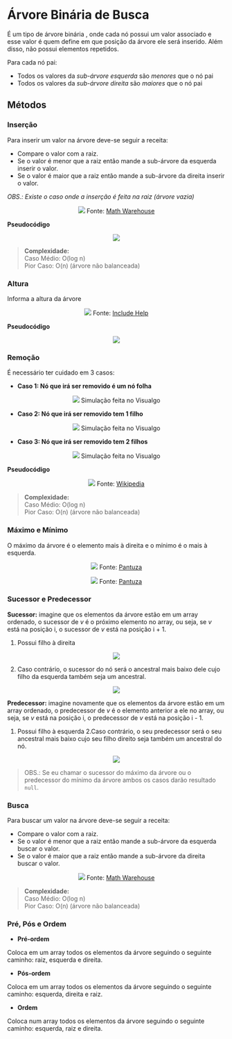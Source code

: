 # Árvore Binária de Busca

É um tipo de árvore binária , onde cada nó possui um valor associado e esse valor é quem define em que posição da árvore ele será inserido. Além disso, não possui elementos repetidos.

Para cada nó pai:
* Todos os valores da _sub-árvore esquerda_ são _menores_ que o nó pai
* Todos os valores da _sub-árvore direita_ são _maiores_ que o nó pai

## Métodos

### Inserção

Para inserir um valor na árvore deve-se seguir a receita:
- Compare o valor com a raiz.
- Se o valor é menor que a raiz então mande a sub-árvore da esquerda inserir o valor.
- Se o valor é maior que a raiz então mande a sub-árvore da direita inserir o valor.

_OBS.: Existe o caso onde a inserção é feita na raiz (árvore vazia)_

<p align="center">
    <img src="https://www.mathwarehouse.com/programming/images/binary-search-tree/binary-search-tree-insertion-animation.gif"/>
    Fonte: <a href="https://www.techiedelight.com/insertion-in-bst/">Math Warehouse</a>
</p>

**Pseudocódigo**

<p align="center">
    <img src="https://d2vlcm61l7u1fs.cloudfront.net/media%2F25f%2F25f5c518-452a-4884-b738-75233daf60ae%2FphpAvD6dr.png"/>
    <a href="https://www.chegg.com/homework-help/questions-and-answers/implement-binary-search-trees-java-build-trees-using-insertion-function-pseudo-code-attach-q11796035"></a>
</p>


> **Complexidade:**  
> Caso Médio: O(log n)  
> Pior Caso: O(n) (árvore não balanceada)

### Altura

Informa a altura da árvore

<p align="center">
    <img src="https://www.includehelp.com/data-structure-tutorial/images/Image5.gif"/>
    Fonte: <a href="https://www.includehelp.com/data-structure-tutorial/find-height-maximum-depth-of-a-binary-search-tree.aspx">Include Help</a>
</p>

**Pseudocódigo**

<p align="center">
    <img src="img/height.png"/>
</p>

### Remoção

É necessário ter cuidado em 3 casos:

* **Caso 1: Nó que irá ser removido é um nó folha**

<p align="center">
    <img src="img/caso1.gif"/>
    Simulação feita no Visualgo
</p>

* **Caso 2: Nó que irá ser removido tem 1 filho**

<p align="center">
    <img src="img/caso2.gif"/>
    Simulação feita no Visualgo
</p>

* **Caso 3: Nó que irá ser removido tem 2 filhos**

<p align="center">
    <img src="img/caso3.gif"/>
    Simulação feita no Visualgo
</p>

**Pseudocódigo**

<p align="center">
    <img src="img/remove.png"/>
    Fonte: <a href="https://en.wikipedia.org/wiki/Binary_search_tree#Deletion">Wikipedia</a>
</p>

> **Complexidade:**  
> Caso Médio: O(log n)  
> Pior Caso: O(n) (árvore não balanceada)

### Máximo e Mínimo

O máximo da árvore é o elemento mais à direita e o mínimo é o mais à esquerda.

<p align="center">
    <img src="img/minimum.gif"/>
    Fonte: <a href="https://blog.pantuza.com/artigos/tipos-abstratos-de-dados-arvore-de-busca-binaria-binary-search-tree"> Pantuza </a>
</p>

<p align="center">
    <img src="img/maximum.gif"/>
    Fonte: <a href="https://blog.pantuza.com/artigos/tipos-abstratos-de-dados-arvore-de-busca-binaria-binary-search-tree"> Pantuza </a>
</p>

### Sucessor e Predecessor

**Sucessor:** imagine que os elementos da árvore estão em um array ordenado, o sucessor de _v_ é o próximo elemento no array, ou seja, se _v_ está na posição i, o sucessor de _v_ está na posição i + 1.

1. Possui filho à direita
<p align="center">
    <img src="http://www.dgp.toronto.edu/people/JamesStewart/378notes/15bst/succA.gif"/>
    <a href="http://www.dgp.toronto.edu/people/JamesStewart/378notes/15bst/"></a>
</p>

2. Caso contrário, o sucessor do nó será o ancestral mais baixo dele cujo filho da esquerda também seja um ancestral.
<p align="center">
    <img src="http://www.dgp.toronto.edu/people/JamesStewart/378notes/15bst/succB.gif"/>
    <a href="http://www.dgp.toronto.edu/people/JamesStewart/378notes/15bst/"></a>
</p>

**Predecessor:** imagine novamente que os elementos da árvore estão em um array ordenado, o predecessor de _v_ é o elemento anterior a ele no array, ou seja, se _v_ está na posição i, o predecessor de _v_ está na posição i - 1.

1. Possui filho à esquerda
2.Caso contrário, o seu predecessor será o seu ancestral mais baixo cujo seu filho direito seja também um ancestral do nó.

<p align="center">
    <img src="img/predecessor.png"/>
    <a href="http://www.canbum.net/cdn/1/2001/460/predecessor-binary-tree-search_19335.png"></a>
</p>

> OBS.: Se eu chamar o sucessor do máximo da árvore ou o predecessor do mínimo da árvore ambos os casos darão resultado `null`.

### Busca

Para buscar um valor na árvore deve-se seguir a receita:
- Compare o valor com a raiz.
- Se o valor é menor que a raiz então mande a sub-árvore da esquerda buscar o valor.
- Se o valor é maior que a raiz então mande a sub-árvore da direita buscar o valor.

<p align="center">
    <img src="https://www.mathwarehouse.com/programming/images/binary-search-tree/binary-search-tree-sorted-array-animation.gif"/>
    Fonte: <a href="https://www.techiedelight.com/insertion-in-bst/">Math Warehouse</a>
</p>

> **Complexidade:**  
> Caso Médio: O(log n)  
> Pior Caso: O(n) (árvore não balanceada)

### Pré, Pós e Ordem

* **Pré-ordem**

Coloca em um array todos os elementos da árvore seguindo o seguinte caminho: raiz, esquerda e direita.

* **Pós-ordem**

Coloca em um array todos os elementos da árvore seguindo o seguinte caminho: esquerda, direita e raiz.

* **Ordem**

Coloca num array todos os elementos da árvore seguindo o seguinte caminho: esquerda, raiz e direita.